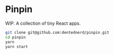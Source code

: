 # Pinpin

WIP. A collection of tiny React apps.

```bash
git clone git@github.com:dentednerd/pinpin.git
cd pinpin
yarn
yarn start
```